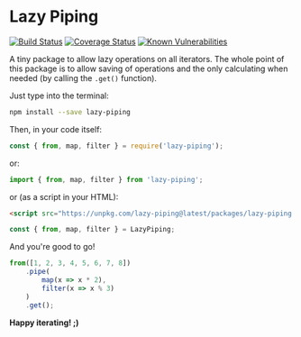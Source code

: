 # Lazy Piping

[![Build Status](https://travis-ci.org/5c077m4n/iterable-ops.svg?branch=master)](https://travis-ci.org/5c077m4n/iterable-ops)
[![Coverage Status](https://coveralls.io/repos/github/5c077m4n/iterable-ops/badge.svg?branch=master)](https://coveralls.io/github/5c077m4n/iterable-ops?branch=master)
[![Known Vulnerabilities](https://snyk.io/test/github/5c077m4n/iterable-ops/badge.svg?targetFile=package.json)](https://snyk.io/test/github/5c077m4n/iterable-ops?targetFile=package.json)

A tiny package to allow lazy operations on all iterators. The whole point of this package is to allow saving of operations and the only calculating when needed (by calling the `.get()` function).

Just type into the terminal:

```bash
npm install --save lazy-piping
```

Then, in your code itself:

```javascript
const { from, map, filter } = require('lazy-piping');
```

or:

```javascript
import { from, map, filter } from 'lazy-piping';
```

or (as a script in your HTML):

```html
<script src="https://unpkg.com/lazy-piping@latest/packages/lazy-piping.umd/src/index.js"></script>
```

```javascript
const { from, map, filter } = LazyPiping;
```

And you're good to go!

```javascript
from([1, 2, 3, 4, 5, 6, 7, 8])
	.pipe(
		map(x => x * 2),
		filter(x => x % 3)
	)
	.get();
```

**Happy iterating! ;)**
